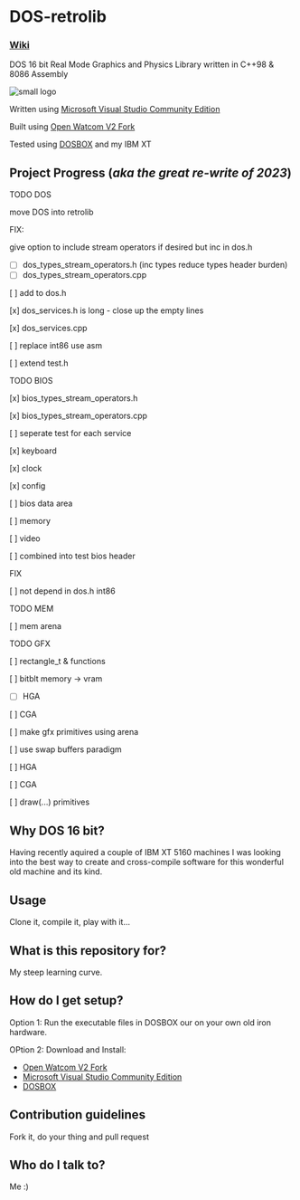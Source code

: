 # DOS-retrolib
### [Wiki](https://github.com/ifknot/DOS-retrolib/wiki)
DOS 16 bit Real Mode Graphics and Physics Library written in C++98 &amp; 8086 Assembly

![small logo](https://cldup.com/MWyAWo2qLY.png) 

Written using [Microsoft Visual Studio Community Edition](https://visualstudio.microsoft.com/vs/community/)

Built using [Open Watcom V2 Fork](https://open-watcom.github.io/)

Tested using [DOSBOX](https://www.dosbox.com/) and my IBM XT

## Project Progress (*aka the great re-write of 2023*)

TODO DOS

move DOS into retrolib

FIX:

give option to include stream operators if desired but inc in dos.h 

+ [ ] dos_types_stream_operators.h (inc types reduce types header burden)
+ [ ] dos_types_stream_operators.cpp 

[ ] add to dos.h

[x] dos_services.h is long - close up the empty lines

[x] dos_services.cpp

[ ] replace int86 use asm

[ ] extend test.h

TODO BIOS

[x] bios_types_stream_operators.h

[x] bios_types_stream_operators.cpp

[ ] seperate test for each service

[x] keyboard

[x] clock 

[x] config

[ ] bios data area 

[ ] memory

[ ] video

[ ] combined into test bios header

FIX

[ ] not depend in dos.h int86

TODO MEM

[ ] mem arena

TODO GFX

[ ] rectangle_t & functions

[ ] bitblt memory -> vram

+ [ ] HGA

[ ] CGA

[ ] make gfx primitives using arena

[ ] use swap buffers paradigm

[ ] HGA

[ ] CGA

[ ] draw(...) primitives

## Why DOS 16 bit?

Having recently aquired a couple of IBM XT 5160 machines I was looking into the best way to create and cross-compile software for this wonderful old machine and its kind.

## Usage

Clone it, compile it, play with it...

## What is this repository for?

My steep learning curve.

## How do I get setup?

Option 1: Run the executable files in DOSBOX our on your own old iron hardware.

OPtion 2: Download and Install:

+ [Open Watcom V2 Fork](https://open-watcom.github.io/)
+ [Microsoft Visual Studio Community Edition](https://visualstudio.microsoft.com/vs/community/)
+ [DOSBOX](https://www.dosbox.com/)

## Contribution guidelines

Fork it, do your thing and pull request

## Who do I talk to?

Me :)

